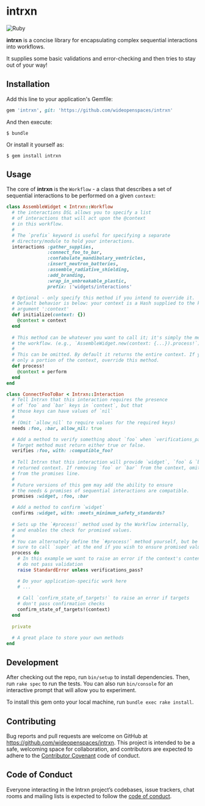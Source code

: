 # intrxn

![Ruby](https://github.com/wideopenspaces/intrxn/workflows/Ruby/badge.svg?branch=master)

**intrxn** is a concise library for encapsulating complex sequential interactions into workflows. 

It supplies some basic validations and error-checking and then tries to stay out of your way!

## Installation

Add this line to your application's Gemfile:

```ruby
gem 'intrxn', git: 'https://github.com/wideopenspaces/intrxn'
```

And then execute:

    $ bundle

Or install it yourself as:

    $ gem install intrxn

## Usage

The core of **intrxn** is the `Workflow` - a class that describes a set of 
sequential interactions to be performed on a given `context`:

```ruby
class AssembleWidget < Intrxn::Workflow
  # the interactions DSL allows you to specify a list
  # of interactions that will act upon the @context
  # in this workflow.
  #
  # The `prefix` keyword is useful for specifying a separate 
  # directory/module to hold your interactions.  
  interactions :gather_supplies,
               :connect_foo_to_bar,
               :confabulate_mandibulary_ventricles,
               :insert_neutron_batteries,
               :assemble_radiative_shielding,
               :add_branding,
               :wrap_in_unbreakable_plastic,
               prefix: :'widgets/interactions'

  # Optional - only specify this method if you intend to override it.
  # Default behavior is below: your context is a Hash supplied to the keyword
  # argument ':context' 
  def initialize(context: {})
    @context = context
  end 
  
  # This method can be whatever you want to call it; it's simply the method you'll use to run
  # the workflow. (e.g., `AssembleWidget.new(context: {...}).process!`) 
  # 
  # This can be omitted. By default it returns the entire context. If you want to return
  # only a portion of the context, override this method. 
  def process! 
    @context = perform
  end
end

class ConnectFooToBar < Intrxn::Interaction
  # Tell Intrxn that this interaction requires the presence
  # of `foo` and `bar` keys in `context`, but that
  # those keys can have values of `nil`
  #
  # (Omit `allow_nil` to require values for the required keys) 
  needs :foo, :bar, allow_nil: true

  # Add a method to verify something about `foo` when `verifications_pass?` is called.
  # Target method must return either true or false.
  verifies :foo, with: :compatible_foo?
 
  # Tell Intrxn that this interaction will provide `widget`, `foo` & `bar` to the 
  # returned context. If removing `foo` or `bar` from the context, omit them
  # from the promises line. 
  #
  # Future versions of this gem may add the ability to ensure
  # the needs & promises of sequential interactions are compatible. 
  promises :widget, :foo, :bar

  # Add a method to confirm `widget`
  confirms :widget, with: :meets_minimum_safety_standards?
  
  # Sets up the `#process!` method used by the Workflow internally,
  # and enables the check for promised values.
  #
  # You can alternately define the `#process!` method yourself, but be
  # sure to call `super` at the end if you wish to ensure promised values.
  process do
    # In this example we want to raise an error if the context's contents
    # do not pass validation 
    raise StandardError unless verifications_pass?

    # Do your application-specific work here
    # ...  
    
    # Call `confirm_state_of_targets!` to raise an error if targets
    # don't pass confirmation checks
    confirm_state_of_targets!(context)
  end
  
  private

  # A great place to store your own methods
end
``` 

## Development

After checking out the repo, run `bin/setup` to install dependencies. Then, run `rake spec` 
to run the tests. You can also run `bin/console` for an interactive prompt that will allow 
you to experiment.

To install this gem onto your local machine, run `bundle exec rake install`. 

## Contributing

Bug reports and pull requests are welcome on GitHub at https://github.com/wideopenspaces/intrxn. 
This project is intended to be a safe, welcoming space for collaboration, and contributors are 
expected to adhere to the [Contributor Covenant](http://contributor-covenant.org) code of conduct.

## Code of Conduct

Everyone interacting in the Intrxn project’s codebases, issue trackers, chat rooms and mailing 
lists is expected to follow the 
[code of conduct](https://github.com/wideopenspaces/intrxn/blob/master/CODE_OF_CONDUCT.md).
